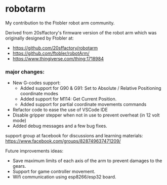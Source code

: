 # robotarm

My contribution to the Ftobler robot arm community.

Derived from 20sffactory's firmware version of the robot arm which was originally designed by Ftobler at:<br>
  * https://github.com/20sffactory/robotarm<br>
  * https://github.com/ftobler/robotArm/<br>
  * https://www.thingiverse.com/thing:1718984<br>

### major changes:
  * New G-codes support:
    * Added support for G90 & G91: Set to Absolute / Relative Positioning coordinate modes
    * Added support for M114: Get Current Position.
    * Added support for partial coordinate movements commands
  * Refactor code to ease the use of VSCode IDE
  * Disable gripper stepper when not in use to prevent overheat (in 12 volt mode)
  * Added debug messages and a few bug fixes.


support group at facebook for discussions and learning materials: <br>
https://www.facebook.com/groups/828749637471209/


Future improvements ideas:
  * Save maximum limits of each axis of the arm to prevent damages to the gears.
  * Support for game controller movement.
  * Wifi communication using esp8266/esp32 board.

